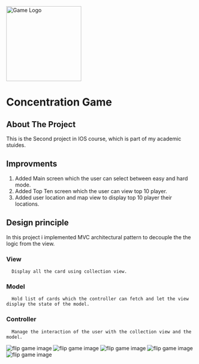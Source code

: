 <div>
      <img src="Logo/Logo.jfif" alt="Game Logo" height="200" >      
</div>

# Concentration Game

## About The Project
This is the Second project in IOS course, which is part of my academic stuides.

## Improvments
1. Added Main screen which the user can select between easy and hard mode.
2. Added Top Ten screen which the user can view top 10 player.
3. Added user location and map view to display top 10 player their locations.

## Design principle 
In this project i implemented MVC architectural pattern to decouple the the logic from the view.

### View
      Display all the card using collection view.
### Model 
      Hold list of cards which the controller can fetch and let the view display the state of the model. 
### Controller
      Manage the interaction of the user with the collection view and the model.
      
<div>
      <img src="Logo/Game%20Main%20Screen.png" alt="flip game image" >
      <img src="Logo/Game%20Easy%20Mode.png" alt="flip game image" >
      <img src="Logo/Game%20Hard%20Mode.png" alt="flip game image" >
      <img src="Logo/Game%20Top%20Ten%20Score.png" alt="flip game image" >
      <img src="Logo/Game%Top%20Ten%20Landscape%20Mode.png" alt="flip game image" >
</div>



